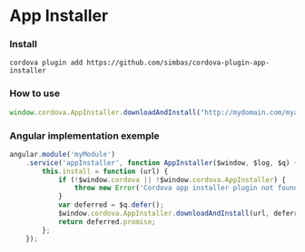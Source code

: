 App Installer
===


### Install

```
cordova plugin add https://github.com/simbas/cordova-plugin-app-installer
```


### How to use

```javascript
window.cordova.AppInstaller.downloadAndInstall("http://mydomain.com/myapp.apk");
```

### Angular implementation exemple

```javascript
angular.module('myModule')
    .service('appInstaller', function AppInstaller($window, $log, $q) {
        this.install = function (url) {
            if (!$window.cordova || !$window.cordova.AppInstaller) {
                throw new Error('Cordova app installer plugin not found.');
            }
            var deferred = $q.defer();
            $window.cordova.AppInstaller.downloadAndInstall(url, deferred.resolve, deferred.reject);
            return deferred.promise;
        };
    });
```